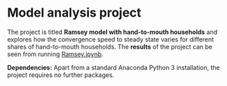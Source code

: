 # Model analysis project

The project is titled **Ramsey model with hand-to-mouth households** and explores how the convergence speed to steady state varies for different shares of hand-to-mouth households. The **results** of the project can be seen from running [Ramsey.ipynb](Ramsey.ipynb).

**Dependencies:** Apart from a standard Anaconda Python 3 installation, the project requires no further packages.
